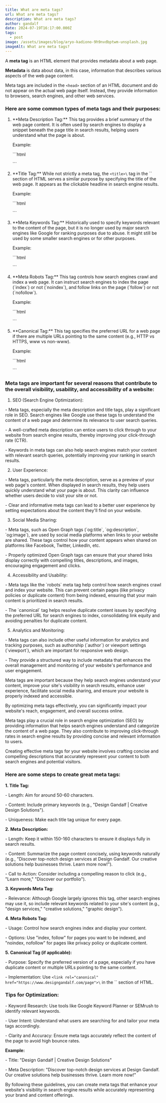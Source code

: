 ```yaml
---
title: What are meta tags?
url: What are meta tags?
description: What are meta tags?
author: gandalf
date: 2024-07-19T16:17:00.000Z
tags:
  - post
image: /assets/images/blog/aryo-kadiono-9h9nvdbptwm-unsplash.jpg
imageAlt: What are meta tags?
---
```

A **meta tag** is an HTML element that provides metadata about a web page.

**Metadata** is data about data, in this case, information that describes various aspects of the web page content. 

Meta tags are included in the `<head>` section of an HTML document and do not appear on the actual web page itself. Instead, they provide information to browsers, search engines, and other web services.



### Here are some common types of meta tags and their purposes:



1. \*\*Meta Description Tag:\*\* This tag provides a brief summary of the web page content. It is often used by search engines to display a snippet beneath the page title in search results, helping users understand what the page is about.



   Example:

   \`\``html

   <meta name="description" content="Discover top-notch design services at Design Gandalf. Our creative solutions help businesses thrive. Learn more now!">

   \`\``



2. \*\*Title Tag:\*\* While not strictly a meta tag, the `<title>\` tag in the \`<head>` section of HTML serves a similar purpose by specifying the title of the web page. It appears as the clickable headline in search engine results.



   Example:

   \`\``html

   <title>Design Gandalf | Creative Design Solutions</title>

   \`\``



3. \*\*Meta Keywords Tag:\*\* Historically used to specify keywords relevant to the content of the page, but it is no longer used by major search engines like Google for ranking purposes due to abuse. It might still be used by some smaller search engines or for other purposes.



   Example:

   \`\``html

   <meta name="keywords" content="design services, creative solutions, graphic design">

   \`\``



4. \*\*Meta Robots Tag:\*\* This tag controls how search engines crawl and index a web page. It can instruct search engines to index the page (\`index\`) or not (\`noindex\`), and follow links on the page (\`follow\`) or not (\`nofollow\`).



   Example:

   \`\``html

   <meta name="robots" content="index, follow">

   \`\``



5. \*\*Canonical Tag:\*\* This tag specifies the preferred URL for a web page if there are multiple URLs pointing to the same content (e.g., HTTP vs HTTPS, www vs non-www).



   Example:

   \`\``html

   <link rel="canonical" href="https://www.designgandalf.com/page">

   \`\``



### Meta tags are important for several reasons that contribute to the overall visibility, usability, and accessibility of a website:



1. SEO (Search Engine Optimization):



\- Meta tags, especially the meta description and title tags, play a significant role in SEO. Search engines like Google use these tags to understand the content of a web page and determine its relevance to user search queries.



\- A well-crafted meta description can entice users to click through to your website from search engine results, thereby improving your click-through rate (CTR).



\- Keywords in meta tags can also help search engines match your content with relevant search queries, potentially improving your ranking in search results.



2. User Experience:



\- Meta tags, particularly the meta description, serve as a preview of your web page's content. When displayed in search results, they help users quickly understand what your page is about. This clarity can influence whether users decide to visit your site or not.



\- Clear and informative meta tags can lead to a better user experience by setting expectations about the content they'll find on your website.



3. Social Media Sharing:



\- Meta tags, such as Open Graph tags (\`og:title\`, \`og:description\`, \`og:image\`), are used by social media platforms when links to your website are shared. These tags control how your content appears when shared on platforms like Facebook, Twitter, LinkedIn, etc.



\- Properly optimized Open Graph tags can ensure that your shared links display correctly with compelling titles, descriptions, and images, encouraging engagement and clicks.



4. Accessibility and Usability:



\- Meta tags like the \`robots\` meta tag help control how search engines crawl and index your website. This can prevent certain pages (like privacy policies or duplicate content) from being indexed, ensuring that your main content is prioritized in search results.



\- The \`canonical\` tag helps resolve duplicate content issues by specifying the preferred URL for search engines to index, consolidating link equity and avoiding penalties for duplicate content.



5. Analytics and Monitoring:



\- Meta tags can also include other useful information for analytics and tracking purposes, such as authorship (\`author\`) or viewport settings (\`viewport\`), which are important for responsive web design.



\- They provide a structured way to include metadata that enhances the overall management and monitoring of your website's performance and user engagement.



Meta tags are important because they help search engines understand your content, improve your site's visibility in search results, enhance user experience, facilitate social media sharing, and ensure your website is properly indexed and accessible.



By optimizing meta tags effectively, you can significantly impact your website's reach, engagement, and overall success online.

Meta tags play a crucial role in search engine optimization (SEO) by providing information that helps search engines understand and categorize the content of a web page. They also contribute to improving click-through rates in search engine results by providing concise and relevant information to users.

Creating effective meta tags for your website involves crafting concise and compelling descriptions that accurately represent your content to both search engines and potential visitors.



### Here are some steps to create great meta tags:



**1. Title Tag:**



\- Length: Aim for around 50-60 characters.



\- Content: Include primary keywords (e.g., "Design Gandalf | Creative Design Solutions").



\- Uniqueness: Make each title tag unique for every page.



**2. Meta Description:**



\- Length: Keep it within 150-160 characters to ensure it displays fully in search results.



\- Content: Summarize the page content concisely, using keywords naturally (e.g., "Discover top-notch design services at Design Gandalf. Our creative solutions help businesses thrive. Learn more now!").



\- Call to Action: Consider including a compelling reason to click (e.g., "Learn more," "Discover our portfolio").



**3. Keywords Meta Tag:**



\- Relevance: Although Google largely ignores this tag, other search engines may use it, so include relevant keywords related to your site's content (e.g., "design services," "creative solutions," "graphic design").



**4. Meta Robots Tag:**



\- Usage: Control how search engines index and display your content.



\- Options: Use "index, follow" for pages you want to be indexed, and "noindex, nofollow" for pages like privacy policy or duplicate content.



**5. Canonical Tag (if applicable):**



\- Purpose: Specify the preferred version of a page, especially if you have duplicate content or multiple URLs pointing to the same content.



\- Implementation: Use `<link rel="canonical" href="https://www.designgandalf.com/page">\` in the \`<head>` section of HTML.



### Tips for Optimization:



\- Keyword Research: Use tools like Google Keyword Planner or SEMrush to identify relevant keywords.



\- User Intent: Understand what users are searching for and tailor your meta tags accordingly.



\- Clarity and Accuracy: Ensure meta tags accurately reflect the content of the page to avoid high bounce rates.



**Example:**



\- Title: "Design Gandalf | Creative Design Solutions"



\- Meta Description: "Discover top-notch design services at Design Gandalf. Our creative solutions help businesses thrive. Learn more now!"



By following these guidelines, you can create meta tags that enhance your website's visibility in search engine results while accurately representing your brand and content offerings.
